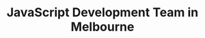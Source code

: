 ---
title: JavaScript Development Team in Melbourne
permalink: /landings/javascript-developer-melbourne
technology: JavaScript
location: Melbourne
---